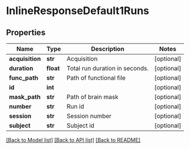 # InlineResponseDefault1Runs

## Properties
Name | Type | Description | Notes
------------ | ------------- | ------------- | -------------
**acquisition** | **str** | Acquisition | [optional] 
**duration** | **float** | Total run duration in seconds. | [optional] 
**func_path** | **str** | Path of functional file | [optional] 
**id** | **int** |  | [optional] 
**mask_path** | **str** | Path of brain mask | [optional] 
**number** | **str** | Run id | [optional] 
**session** | **str** | Session number | [optional] 
**subject** | **str** | Subject id | [optional] 

[[Back to Model list]](../README.md#documentation-for-models) [[Back to API list]](../README.md#documentation-for-api-endpoints) [[Back to README]](../README.md)


